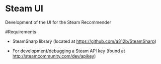 # Steam UI
Development of the UI for the Steam Recommender

#Requirements
 - SteamSharp library (located at https://github.com/a312b/SteamSharp)

 - For development/debugging a Steam API key (found at http://steamcommunity.com/dev/apikey)
